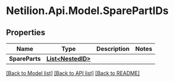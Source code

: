 # Netilion.Api.Model.SparePartIDs
## Properties

Name | Type | Description | Notes
------------ | ------------- | ------------- | -------------
**SpareParts** | [**List&lt;NestedID&gt;**](NestedID.md) |  | 

[[Back to Model list]](../README.md#documentation-for-models) [[Back to API list]](../README.md#documentation-for-api-endpoints) [[Back to README]](../README.md)

